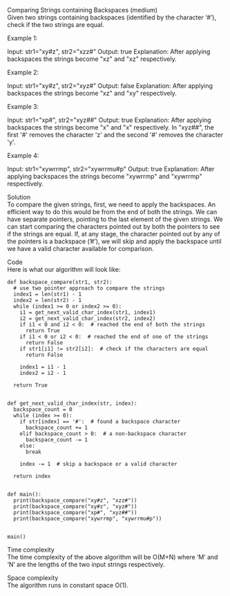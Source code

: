 Comparing Strings containing Backspaces (medium) \
Given two strings containing backspaces (identified by the character ‘#’), check if the two strings are equal.

Example 1:

Input: str1="xy#z", str2="xzz#"
Output: true
Explanation: After applying backspaces the strings become "xz" and "xz" respectively.

Example 2:

Input: str1="xy#z", str2="xyz#"
Output: false
Explanation: After applying backspaces the strings become "xz" and "xy" respectively.

Example 3:

Input: str1="xp#", str2="xyz##"
Output: true
Explanation: After applying backspaces the strings become "x" and "x" respectively.
In "xyz##", the first '#' removes the character 'z' and the second '#' removes the character 'y'.

Example 4:

Input: str1="xywrrmp", str2="xywrrmu#p"
Output: true
Explanation: After applying backspaces the strings become "xywrrmp" and "xywrrmp" respectively.

Solution \
To compare the given strings, first, we need to apply the backspaces. An efficient way to do this would be from the end of both the strings. We can have separate pointers, pointing to the last element of the given strings. We can start comparing the characters pointed out by both the pointers to see if the strings are equal. If, at any stage, the character pointed out by any of the pointers is a backspace (’#’), we will skip and apply the backspace until we have a valid character available for comparison.

Code \
Here is what our algorithm will look like:
```
def backspace_compare(str1, str2):
  # use two pointer approach to compare the strings
  index1 = len(str1) - 1
  index2 = len(str2) - 1
  while (index1 >= 0 or index2 >= 0):
    i1 = get_next_valid_char_index(str1, index1)
    i2 = get_next_valid_char_index(str2, index2)
    if i1 < 0 and i2 < 0:  # reached the end of both the strings
      return True
    if i1 < 0 or i2 < 0:  # reached the end of one of the strings
      return False
    if str1[i1] != str2[i2]:  # check if the characters are equal
      return False

    index1 = i1 - 1
    index2 = i2 - 1

  return True


def get_next_valid_char_index(str, index):
  backspace_count = 0
  while (index >= 0):
    if str[index] == '#':  # found a backspace character
      backspace_count += 1
    elif backspace_count > 0:  # a non-backspace character
      backspace_count -= 1
    else:
      break

    index -= 1  # skip a backspace or a valid character

  return index


def main():
  print(backspace_compare("xy#z", "xzz#"))
  print(backspace_compare("xy#z", "xyz#"))
  print(backspace_compare("xp#", "xyz##"))
  print(backspace_compare("xywrrmp", "xywrrmu#p"))


main()
```

Time complexity \
The time complexity of the above algorithm will be O(M+N) where ‘M’ and ‘N’ are the lengths of the two input strings respectively.

Space complexity \
The algorithm runs in constant space O(1).
